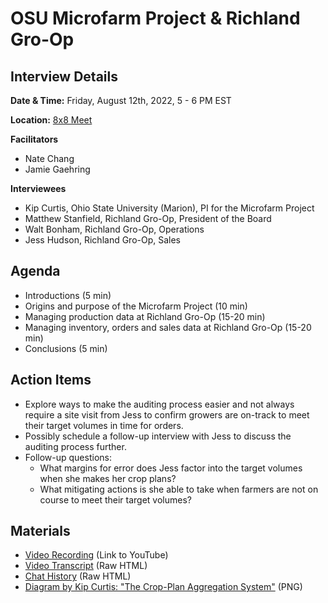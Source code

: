 # OSU Microfarm Project & Richland Gro-Op
## Interview Details
__Date & Time:__ Friday, August 12th, 2022, 5 - 6 PM EST

__Location:__ [8x8 Meet](https://8x8.vc/gracchus/multi-farm-info-architecture)

__Facilitators__
- Nate Chang
- Jamie Gaehring

__Interviewees__
- Kip Curtis, Ohio State University (Marion), PI for the Microfarm Project
- Matthew Stanfield, Richland Gro-Op, President of the Board
- Walt Bonham, Richland Gro-Op, Operations
- Jess Hudson, Richland Gro-Op, Sales

## Agenda
- Introductions (5 min)
- Origins and purpose of the Microfarm Project (10 min)
- Managing production data at Richland Gro-Op (15-20 min)
- Managing inventory, orders and sales data at Richland Gro-Op (15-20 min)
- Conclusions (5 min)

## Action Items
- Explore ways to make the auditing process easier and not always require a site visit from Jess to confirm growers are on-track to meet their target volumes in time for orders.
- Possibly schedule a follow-up interview with Jess to discuss the auditing process further.
- Follow-up questions:
  - What margins for error does Jess factor into the target volumes when she makes her crop plans?
  - What mitigating actions is she able to take when farmers are not on course to meet their target volumes?

## Materials
- [Video Recording](https://www.youtube.com/watch?v=HhM6C0fmjfo) (Link to YouTube)
- [Video Transcript](transcript.html) (Raw HTML)
- [Chat History](chat.html) (Raw HTML)
- [Diagram by Kip Curtis: "The Crop-Plan Aggregation System"](crop_plan_aggregation_system.png) (PNG)
